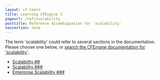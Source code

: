 ```yaml
---
layout: cf-learn
title: Learning CFEngine 3
pageurl: /ref/scalability
posttitle: Reference disambiguation for 'scalability'
navsection: none
---
```


The term 'scalability' could refer to several sections in the documentation. Please choose one below, or
[search the CFEngine documentation for 'scalability'](http://docs.cfengine.com/latest/search.html?q=scalability).

- [Scalability \#\#](http://docs.cfengine.com/latest/enterprise-cfengine-guide-best-practices.html#scalability-##)
- [Scalability \#\#\#](http://docs.cfengine.com/latest/enterprise-cfengine-guide.html#scalability-###)
- [Enterprise Scalability \#\#\#](http://docs.cfengine.com/latest/guide-faq.html#enterprise-scalability-###)
